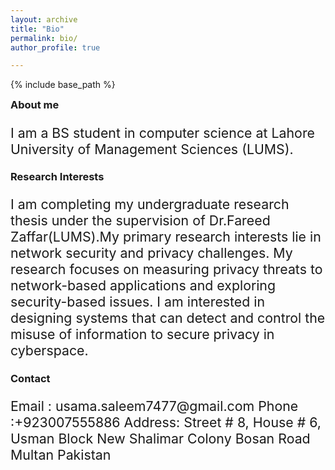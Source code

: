 ```yaml
---
layout: archive
title: "Bio"
permalink: bio/
author_profile: true

---
```


<style type='text/css'>
h2, h3, h4, h5, h6 {margin: 0;}
.br {display: block; margin-bottom: 0em; margin: 0;} 
</style>

{% include base_path %}

### About me

<p style="font-size:16pt">
   I am a BS student in computer science at Lahore University of Management Sciences (LUMS). 
</p>

### Research Interests


<p style="font-size:16pt">
   I am completing my undergraduate research thesis under the supervision of Dr.Fareed Zaffar(LUMS).My primary research interests lie in network security and privacy challenges. My research focuses on measuring privacy threats to network-based applications and exploring security-based issues. I am interested in designing systems that can detect and control the misuse of information to secure privacy in cyberspace. 
</p>


### Contact


<p style="font-size:16pt">
   Email : usama.saleem7477@gmail.com
   Phone :+923007555886
   Address: Street # 8, House # 6, Usman Block 
   New Shalimar Colony Bosan Road Multan Pakistan

</p>

<br/>

